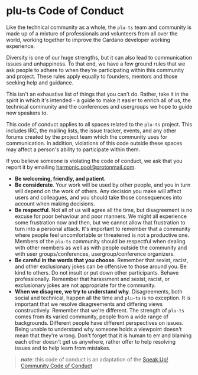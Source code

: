 # plu-ts Code of Conduct

Like the technical community as a whole, the ```plu-ts``` team and community is made up of a mixture of professionals and volunteers from all over the world, working together to improve the Cardano developer working experience.

Diversity is one of our huge strengths, but it can also lead to communication issues and unhappiness. To that end, we have a few ground rules that we ask people to adhere to when they're participating within this community and project. These rules apply equally to founders, mentors and those seeking help and guidance.

This isn't an exhaustive list of things that you can't do. Rather, take it in the spirit in which it's intended - a guide to make it easier to enrich all of us, the technical community and the conferences and usergroups we hope to guide new speakers to.

This code of conduct applies to all spaces related to the ```plu-ts``` project. This includes IRC, the mailing lists, the issue tracker, events, and any other forums created by the project team which the community uses for communication. In addition, violations of this code outside these spaces may affect a person's ability to participate within them.

If you believe someone is violating the code of conduct, we ask that you report it by emailing [harmonic.pool@protonmail.com](mailto:harmonic.pool@protonmail.com).

- **Be welcoming, friendly, and patient.**
- **Be considerate**. Your work will be used by other people, and you in turn will depend on the work of others. Any decision you make will affect users and colleagues, and you should take those consequences into account when making decisions.
- **Be respectful**. Not all of us will agree all the time, but disagreement is no excuse for poor behaviour and poor manners. We might all experience some frustration now and then, but we cannot allow that frustration to turn into a personal attack. It's important to remember that a community where people feel uncomfortable or threatened is not a productive one. Members of the ```plu-ts``` community should be respectful when dealing with other members as well as with people outside the community and with user groups/conferences, usergroup/conference organizers.
- **Be careful in the words that you choose**. Remember that sexist, racist, and other exclusionary jokes can be offensive to those around you. Be kind to others. Do not insult or put down other participants. Behave professionally. Remember that harassment and sexist, racist, or exclusionary jokes are not appropriate for the community.
- **When we disagree, we try to understand why**. Disagreements, both social and technical, happen all the time and ```plu-ts``` is no exception. It is important that we resolve disagreements and differing views constructively. Remember that we're different. The strength of ```plu-ts``` comes from its varied community, people from a wide range of backgrounds. Different people have different perspectives on issues. Being unable to understand why someone holds a viewpoint doesn't mean that they're wrong. Don't forget that it is human to err and blaming each other doesn't get us anywhere, rather offer to help resolving issues and to help learn from mistakes.

> **_note_**: this code of conduct is an adaptation of the [Speak Up! Community Code of Conduct](https://web.archive.org/web/20141109123859/http://speakup.io/coc.html)